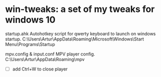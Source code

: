 # win-tweaks: a set of my tweaks for windows 10
startup.ahk     Autohotkey script for qwerty keyboard to launch on windows startup. 
C:\Users\Artur\AppData\Roaming\Microsoft\Windows\Start Menu\Programs\Startup

mpv.config & input.conf      MPV player config.
C:\Users\Artur\AppData\Roaming\mpv
- [ ] add Ctrl+W to close player
